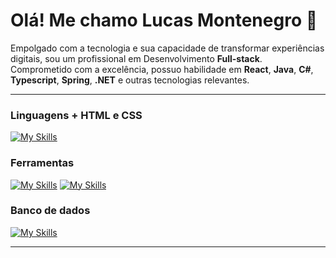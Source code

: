 # Olá! Me chamo Lucas Montenegro 👋

Empolgado com a tecnologia e sua capacidade de transformar experiências digitais, sou um profissional em Desenvolvimento **Full-stack**. Comprometido com a excelência, possuo habilidade em **React**, **Java**, **C#**, **Typescript**, **Spring**, **.NET** e outras tecnologias relevantes.

---

### Linguagens + HTML e CSS
[![My Skills](https://skillicons.dev/icons?i=js,cs,java,ts,html,css)](https://skillicons.dev)

### Ferramentas
[![My Skills](https://skillicons.dev/icons?i=react,nextjs,dotnet,svelte,vue,docker,express,git,figma,jest,nodejs,styledcomponents)](https://skillicons.dev)
[![My Skills](https://skillicons.dev/icons?i=angular,spring,rabbitmq,tailwind,threejs,vitest,yarn,firebase,azure,yarn)](https://skillicons.dev)
### Banco de dados
[![My Skills](https://skillicons.dev/icons?i=firebase,mongodb,mysql,postgres)](https://skillicons.dev)

---
